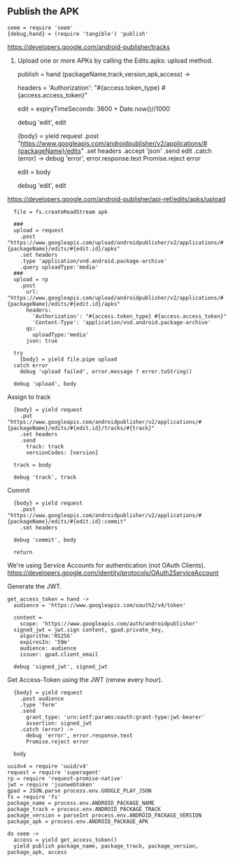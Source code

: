 Publish the APK
---------------

    seem = require 'seem'
    {debug,hand} = (require 'tangible') 'publish'

https://developers.google.com/android-publisher/tracks

1. Upload one or more APKs by calling the Edits.apks: upload method.

    publish = hand (packageName,track,version,apk,access) ->

      headers =
        'Authorization': "#{access.token_type} #{access.access_token}"

      edit =
        expiryTimeSeconds: 3600 + Date.now()//1000

      debug 'edit', edit

      {body} = yield request
        .post "https://www.googleapis.com/androidpublisher/v2/applications/#{packageName}/edits"
        .set headers
        .accept 'json'
        .send edit
        .catch (error) ->
          debug 'error', error.response.text
          Promise.reject error

      edit = body

      debug 'edit', edit

https://developers.google.com/android-publisher/api-ref/edits/apks/upload

      file = fs.createReadStream apk

      ###
      upload = request
        .post "https://www.googleapis.com/upload/androidpublisher/v2/applications/#{packageName}/edits/#{edit.id}/apks"
        .set headers
        .type 'application/vnd.android.package-archive'
        .query uploadType:'media'
      ###
      upload = rp
        .post
          url: "https://www.googleapis.com/upload/androidpublisher/v2/applications/#{packageName}/edits/#{edit.id}/apks"
          headers:
            'Authorization': "#{access.token_type} #{access.access_token}"
            'Content-Type': 'application/vnd.android.package-archive'
          qs:
            uploadType:'media'
          json: true

      try
        {body} = yield file.pipe upload
      catch error
        debug 'upload failed', error.message ? error.toString()

      debug 'upload', body

Assign to track

      {body} = yield request
        .put "https://www.googleapis.com/androidpublisher/v2/applications/#{packageName}/edits/#{edit.id}/tracks/#{track}"
        .set headers
        .send
          track: track
          versionCodes: [version]

      track = body

      debug 'track', track

Commit

      {body} = yield request
        .post "https://www.googleapis.com/androidpublisher/v2/applications/#{packageName}/edits/#{edit.id}:commit"
        .set headers

      debug 'commit', body

      return

We're using Service Accounts for authentication (not OAuth Clients).
https://developers.google.com/identity/protocols/OAuth2ServiceAccount

Generate the JWT.

    get_access_token = hand ->
      audience = 'https://www.googleapis.com/oauth2/v4/token'

      content =
        scope: 'https://www.googleapis.com/auth/androidpublisher'
      signed_jwt = jwt.sign content, gpad.private_key,
        algorithm:'RS256'
        expiresIn: '59m'
        audience: audience
        issuer: gpad.client_email

      debug 'signed_jwt', signed_jwt

Get Access-Token using the JWT (renew every hour).

      {body} = yield request
        .post audience
        .type 'form'
        .send
          grant_type: 'urn:ietf:params:oauth:grant-type:jwt-bearer'
          assertion: signed_jwt
        .catch (error) ->
          debug 'error', error.response.text
          Promise.reject error

      body

    uuidv4 = require 'uuid/v4'
    request = require 'superagent'
    rp = require 'request-promise-native'
    jwt = require 'jsonwebtoken'
    gpad = JSON.parse process.env.GOOGLE_PLAY_JSON
    fs = require 'fs'
    package_name = process.env.ANDROID_PACKAGE_NAME
    package_track = process.env.ANDROID_PACKAGE_TRACK
    package_version = parseInt process.env.ANDROID_PACKAGE_VERSION
    package_apk = process.env.ANDROID_PACKAGE_APK

    do seem ->
      access = yield get_access_token()
      yield publish package_name, package_track, package_version, package_apk, access
